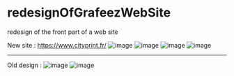 # redesignOfGrafeezWebSite
redesign of the front part of a web site

New site : https://www.cityprint.fr/
![image](https://user-images.githubusercontent.com/57873668/172351943-43c78f19-c367-4259-a566-8c07b5a873f4.png)
![image](https://user-images.githubusercontent.com/57873668/172352377-9c55c58f-46dd-481d-a443-21ed1a128890.png)
![image](https://user-images.githubusercontent.com/57873668/172352491-5334f541-ddb4-410b-a9af-ac6ed2ae827e.png)
![image](https://user-images.githubusercontent.com/57873668/172352824-f4e47049-5392-4a91-86fc-8f764a1b1f8e.png)

--------------------------------------
Old design :
![image](https://user-images.githubusercontent.com/57873668/172351755-1d3f59ba-6404-47cf-9b9a-3eab0626de4f.png)
![image](https://user-images.githubusercontent.com/57873668/172352597-577de664-d2e2-4945-9db1-d5fcb3c0e3d4.png)

